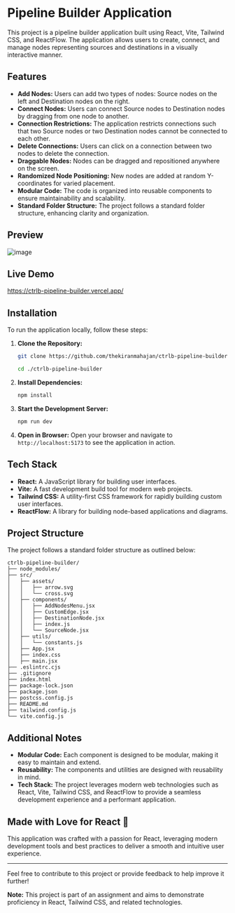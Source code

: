 

# Pipeline Builder Application

This project is a pipeline builder application built using React, Vite, Tailwind CSS, and ReactFlow. The application allows users to create, connect, and manage nodes representing sources and destinations in a visually interactive manner.

## Features

- **Add Nodes:** Users can add two types of nodes: Source nodes on the left and Destination nodes on the right.
- **Connect Nodes:** Users can connect Source nodes to Destination nodes by dragging from one node to another.
- **Connection Restrictions:** The application restricts connections such that two Source nodes or two Destination nodes cannot be connected to each other.
- **Delete Connections:** Users can click on a connection between two nodes to delete the connection.
- **Draggable Nodes:** Nodes can be dragged and repositioned anywhere on the screen.
- **Randomized Node Positioning:** New nodes are added at random Y-coordinates for varied placement.
- **Modular Code:** The code is organized into reusable components to ensure maintainability and scalability.
- **Standard Folder Structure:** The project follows a standard folder structure, enhancing clarity and organization.

## Preview
![image](https://github.com/thekiranmahajan/ctrlb-pipeline-builder/assets/91893931/39d5708e-706d-4f86-ab3a-5fe1ef98a74f)


## Live Demo
https://ctrlb-pipeline-builder.vercel.app/

## Installation

To run the application locally, follow these steps:

1. **Clone the Repository:**
   ```sh
   git clone https://github.com/thekiranmahajan/ctrlb-pipeline-builder
   
   cd ./ctrlb-pipeline-builder
   ```

2. **Install Dependencies:**
   ```sh
   npm install
   ```

3. **Start the Development Server:**
   ```sh
   npm run dev
   ```

4. **Open in Browser:**
   Open your browser and navigate to `http://localhost:5173` to see the application in action.

## Tech Stack

- **React:** A JavaScript library for building user interfaces.
- **Vite:** A fast development build tool for modern web projects.
- **Tailwind CSS:** A utility-first CSS framework for rapidly building custom user interfaces.
- **ReactFlow:** A library for building node-based applications and diagrams.

## Project Structure

The project follows a standard folder structure as outlined below:
```
ctrlb-pipeline-builder/
├── node_modules/
├── src/
│   ├── assets/
│   │   ├── arrow.svg
│   │   └── cross.svg
│   ├── components/
│   │   ├── AddNodesMenu.jsx
│   │   ├── CustomEdge.jsx
│   │   ├── DestinationNode.jsx
│   │   ├── index.js
│   │   └── SourceNode.jsx
│   ├── utils/
│   │   └── constants.js
│   ├── App.jsx
│   ├── index.css
│   ├── main.jsx
├── .eslintrc.cjs
├── .gitignore
├── index.html
├── package-lock.json
├── package.json
├── postcss.config.js
├── README.md
├── tailwind.config.js
└── vite.config.js
```


## Additional Notes

- **Modular Code:** Each component is designed to be modular, making it easy to maintain and extend.
- **Reusability:** The components and utilities are designed with reusability in mind.
- **Tech Stack:** The project leverages modern web technologies such as React, Vite, Tailwind CSS, and ReactFlow to provide a seamless development experience and a performant application.

## Made with Love for React 💖

This application was crafted with a passion for React, leveraging modern development tools and best practices to deliver a smooth and intuitive user experience.

---

Feel free to contribute to this project or provide feedback to help improve it further!

**Note:** This project is part of an assignment and aims to demonstrate proficiency in React, Tailwind CSS, and related technologies.

